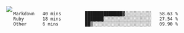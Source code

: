 

<a href="https://github.com/anuraghazra/github-readme-stats">
  <img align="left" src="https://github-readme-stats.vercel.app/api?username=kfly8&count_private=true&show_icons=true&theme=calm" />
</a>


<!--START_SECTION:waka-->

```text
Markdown   40 mins         ██████████████▓░░░░░░░░░░   58.63 %
Ruby       18 mins         ███████░░░░░░░░░░░░░░░░░░   27.54 %
Other      6 mins          ██▒░░░░░░░░░░░░░░░░░░░░░░   09.90 %
```

<!--END_SECTION:waka-->
